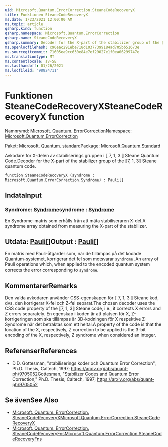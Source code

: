 ```yaml
---
uid: Microsoft.Quantum.ErrorCorrection.SteaneCodeRecoveryX
title: Funktionen SteaneCodeRecoveryX
ms.date: 1/23/2021 12:00:00 AM
ms.topic: article
qsharp.kind: function
qsharp.namespace: Microsoft.Quantum.ErrorCorrection
qsharp.name: SteaneCodeRecoveryX
qsharp.summary: Decoder for the X-part of the stabilizer group of the ⟦7, 1, 3⟧ Steane quantum code.
ms.openlocfilehash: c90eac291ebe718d10377399184ad705bb51673e
ms.sourcegitcommit: 71605ea9cc630e84e7ef29027e1f0ea06299747e
ms.translationtype: MT
ms.contentlocale: sv-SE
ms.lasthandoff: 01/26/2021
ms.locfileid: "98824711"
---
```

# <a name="steanecoderecoveryx-function"></a><span data-ttu-id="45996-102">Funktionen SteaneCodeRecoveryX</span><span class="sxs-lookup"><span data-stu-id="45996-102">SteaneCodeRecoveryX function</span></span>

<span data-ttu-id="45996-103">Namnrymd: [Microsoft. Quantum. ErrorCorrection](xref:Microsoft.Quantum.ErrorCorrection)</span><span class="sxs-lookup"><span data-stu-id="45996-103">Namespace: [Microsoft.Quantum.ErrorCorrection](xref:Microsoft.Quantum.ErrorCorrection)</span></span>

<span data-ttu-id="45996-104">Paket: [Microsoft. Quantum. standard](https://nuget.org/packages/Microsoft.Quantum.Standard)</span><span class="sxs-lookup"><span data-stu-id="45996-104">Package: [Microsoft.Quantum.Standard](https://nuget.org/packages/Microsoft.Quantum.Standard)</span></span>


<span data-ttu-id="45996-105">Avkodare för X-delen av stabiliserings gruppen i ⟦ 7, 1, 3 ⟧ Steane Quantum Code.</span><span class="sxs-lookup"><span data-stu-id="45996-105">Decoder for the X-part of the stabilizer group of the ⟦7, 1, 3⟧ Steane quantum code.</span></span>

```qsharp
function SteaneCodeRecoveryX (syndrome : Microsoft.Quantum.ErrorCorrection.Syndrome) : Pauli[]
```


## <a name="input"></a><span data-ttu-id="45996-106">Indata</span><span class="sxs-lookup"><span data-stu-id="45996-106">Input</span></span>

### <a name="syndrome--syndrome"></a><span data-ttu-id="45996-107">Syndrome: [Syndrome](xref:Microsoft.Quantum.ErrorCorrection.Syndrome)</span><span class="sxs-lookup"><span data-stu-id="45996-107">syndrome : [Syndrome](xref:Microsoft.Quantum.ErrorCorrection.Syndrome)</span></span>

<span data-ttu-id="45996-108">En Syndrome-matris som erhålls från att mäta stabiliseraren X-del.</span><span class="sxs-lookup"><span data-stu-id="45996-108">A syndrome array obtained from measuring the X-part of the stabilizer.</span></span>



## <a name="output--pauli"></a><span data-ttu-id="45996-109">Utdata: [Pauli](xref:microsoft.quantum.lang-ref.pauli)[]</span><span class="sxs-lookup"><span data-stu-id="45996-109">Output : [Pauli](xref:microsoft.quantum.lang-ref.pauli)[]</span></span>

<span data-ttu-id="45996-110">En matris med Pauli-åtgärder som, när de tillämpas på det kodade Quantum-systemet, korrigerar det fel som motsvarar `syndrome` .</span><span class="sxs-lookup"><span data-stu-id="45996-110">An array of Pauli operations which, when applied to the encoded quantum system corrects the error corresponding to `syndrome`.</span></span>

## <a name="remarks"></a><span data-ttu-id="45996-111">Kommentarer</span><span class="sxs-lookup"><span data-stu-id="45996-111">Remarks</span></span>

<span data-ttu-id="45996-112">Den valda avkodaren använder CSS-egenskapen för ⟦ 7, 1, 3 ⟧ Steane kod, dvs. den korrigerar X-fel och Z-fel separat.</span><span class="sxs-lookup"><span data-stu-id="45996-112">The chosen decoder uses the CSS code property of the ⟦7, 1, 3⟧ Steane code, i.e., it corrects X errors and Z errors separately.</span></span> <span data-ttu-id="45996-113">En egenskap i koden är att platsen för X, Z-korrigeringen som ska tillämpas är 3D-kodningen för X respektive Z-Syndrome när det betraktas som ett heltal.</span><span class="sxs-lookup"><span data-stu-id="45996-113">A property of the code is that the location of the X, respectively, Z correction to be applied is the 3-bit encoding of the X, respectively, Z syndrome when considered an integer.</span></span>

## <a name="references"></a><span data-ttu-id="45996-114">Referenser</span><span class="sxs-lookup"><span data-stu-id="45996-114">References</span></span>

- <span data-ttu-id="45996-115">D.</span><span class="sxs-lookup"><span data-stu-id="45996-115">D.</span></span> <span data-ttu-id="45996-116">Gottesman, "stabiliserings koder och Quantum Error Correction", Ph.D. Thesis, Caltech, 1997; https://arxiv.org/abs/quant-ph/9705052</span><span class="sxs-lookup"><span data-stu-id="45996-116">Gottesman, "Stabilizer Codes and Quantum Error Correction," Ph.D. Thesis, Caltech, 1997; https://arxiv.org/abs/quant-ph/9705052</span></span>

## <a name="see-also"></a><span data-ttu-id="45996-117">Se även</span><span class="sxs-lookup"><span data-stu-id="45996-117">See Also</span></span>

- [<span data-ttu-id="45996-118">Microsoft. Quantum. ErrorCorrection. SteaneCodeRecoveryX</span><span class="sxs-lookup"><span data-stu-id="45996-118">Microsoft.Quantum.ErrorCorrection.SteaneCodeRecoveryX</span></span>](xref:Microsoft.Quantum.ErrorCorrection.SteaneCodeRecoveryX)
- [<span data-ttu-id="45996-119">Microsoft. Quantum. ErrorCorrection. SteaneCodeRecoveryFns</span><span class="sxs-lookup"><span data-stu-id="45996-119">Microsoft.Quantum.ErrorCorrection.SteaneCodeRecoveryFns</span></span>](xref:Microsoft.Quantum.ErrorCorrection.SteaneCodeRecoveryFns)